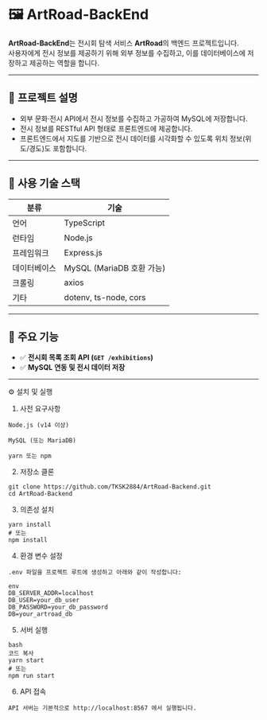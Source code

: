 # 🖼️ ArtRoad-BackEnd

**ArtRoad-BackEnd**는 전시회 탐색 서비스 **ArtRoad**의 백엔드 프로젝트입니다.  
사용자에게 전시 정보를 제공하기 위해 외부 정보를 수집하고, 이를 데이터베이스에 저장하고 제공하는 역할을 합니다.

---

## 📄 프로젝트 설명

- 외부 문화·전시 API에서 전시 정보를 수집하고 가공하여 MySQL에 저장합니다.
- 전시 정보를 RESTful API 형태로 프론트엔드에 제공합니다.
- 프론트엔드에서 지도를 기반으로 전시 데이터를 시각화할 수 있도록 위치 정보(위도/경도)도 포함합니다.

---

## 🔧 사용 기술 스택

| 분류       | 기술                   |
|------------|------------------------|
| 언어       | TypeScript             |
| 런타임     | Node.js                |
| 프레임워크 | Express.js             |
| 데이터베이스 | MySQL (MariaDB 호환 가능) |
| 크롤링     | axios       |
| 기타       | dotenv, ts-node, cors  |

---

## 📌 주요 기능

- ✅ **전시회 목록 조회 API (`GET /exhibitions`)**
- ✅ **MySQL 연동 및 전시 데이터 저장**

---

⚙️ 설치 및 실행

1. 사전 요구사항
```
Node.js (v14 이상)

MySQL (또는 MariaDB)

yarn 또는 npm
```

2. 저장소 클론
```
git clone https://github.com/TKSK2884/ArtRoad-Backend.git
cd ArtRoad-Backend
```

3. 의존성 설치
```
yarn install
# 또는
npm install
```

4. 환경 변수 설정
```
.env 파일을 프로젝트 루트에 생성하고 아래와 같이 작성합니다:

env
DB_SERVER_ADDR=localhost
DB_USER=your_db_user
DB_PASSWORD=your_db_password
DB=your_artroad_db
```

5. 서버 실행
```
bash
코드 복사
yarn start
# 또는
npm run start
```

6. API 접속
```
API 서버는 기본적으로 http://localhost:8567 에서 실행됩니다.
```
